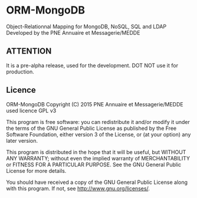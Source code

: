 # ORM-MongoDB
Object-Relationnal Mapping for MongoDB, NoSQL, SQL and LDAP
Developed by the PNE Annuaire et Messagerie/MEDDE

## ATTENTION
It is a pre-alpha release, used for the development. DOT NOT use it for production.

## Licence
ORM-MongoDB Copyright (C) 2015 PNE Annuaire et Messagerie/MEDDE used licence GPL v3

This program is free software: you can redistribute it and/or modify it under the terms of the GNU General Public License as published by the Free Software Foundation, either version 3 of the License, or (at your option) any later version.

This program is distributed in the hope that it will be useful, but WITHOUT ANY WARRANTY; without even the implied warranty of MERCHANTABILITY or FITNESS FOR A PARTICULAR PURPOSE. See the GNU General Public License for more details.

You should have received a copy of the GNU General Public License along with this program. If not, see http://www.gnu.org/licenses/.
